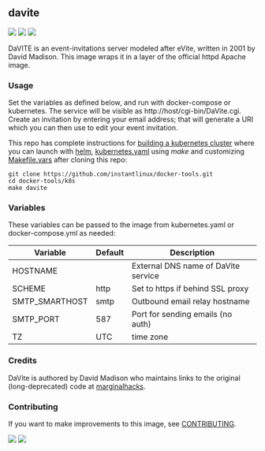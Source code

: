 ## davite
[![](https://img.shields.io/docker/v/instantlinux/davite?sort=date)](https://hub.docker.com/r/instantlinux/davite/tags "Version badge") [![](https://img.shields.io/docker/image-size/instantlinux/davite?sort=date)](https://github.com/instantlinux/docker-tools/-/blob/main/images/davite "Image badge") [![](https://img.shields.io/badge/dockerfile-latest-blue)](https://gitlab.com/instantlinux/docker-tools/-/blob/main/images/davite/Dockerfile "dockerfile")

DaVITE is an event-invitations server modeled after eVite, written in
2001 by David Madison. This image wraps it in a layer of the official
httpd Apache image.

### Usage
Set the variables as defined below, and run with docker-compose or
kubernetes. The service will be visible as
http://host/cgi-bin/DaVite.cgi. Create an invitation by entering your
email address; that will generate a URI which you can then use to edit
your event invitation.

This repo has complete instructions for
[building a kubernetes cluster](https://github.com/instantlinux/docker-tools/blob/main/k8s/README.md) where you can launch with [helm](https://github.com/instantlinux/docker-tools/tree/main/images/davite/helm), [kubernetes.yaml](https://github.com/instantlinux/docker-tools/blob/main/images/davite/kubernetes.yaml) using _make_ and customizing [Makefile.vars](https://github.com/instantlinux/docker-tools/blob/main/k8s/Makefile.vars) after cloning this repo:
~~~
git clone https://github.com/instantlinux/docker-tools.git
cd docker-tools/k8s
make davite
~~~

### Variables

These variables can be passed to the image from kubernetes.yaml or docker-compose.yml as needed:

| Variable | Default | Description |
| -------- | ------- | ----------- |
| HOSTNAME | | External DNS name of DaVite service |
| SCHEME | http | Set to https if behind SSL proxy |
| SMTP_SMARTHOST | smtp | Outbound email relay hostname |
| SMTP_PORT | 587 | Port for sending emails (no auth) |
| TZ | UTC | time zone |

### Credits

DaVite is authored by David Madison who maintains links to the
original (long-deprecated) code at [marginalhacks](http://marginalhacks.com/Hacks/DaVite).

### Contributing

If you want to make improvements to this image, see [CONTRIBUTING](https://github.com/instantlinux/docker-tools/blob/main/CONTRIBUTING.md).

[![](https://img.shields.io/badge/license-Apache--2.0-red.svg)](https://choosealicense.com/licenses/apache-2.0/ "License badge") [![](https://img.shields.io/badge/code-instantlinux%2Fdocker_tools-blue.svg)](https://github.com/instantlinux/docker-tools/tree/main/images/davite/src "Code repo")
